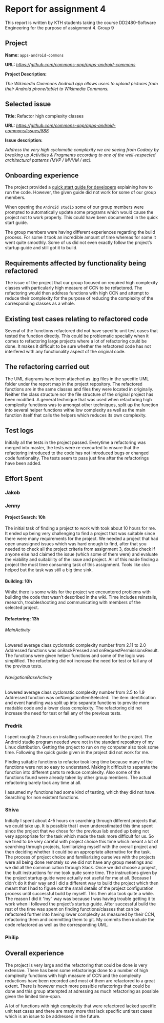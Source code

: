 # Report for assignment 4

This report is written by KTH students taking the course DD2480-Software Engineering for the purpose of assignment 4.
Group 9

## Project

**Name:**  `apps-android-commons`

**URL:**  *https://github.com/commons-app/apps-android-commons*

**Project Description:**

*The Wikimedia Commons Android app allows users to upload pictures from their Android phone/tablet to Wikimedia Commons.*

## Selected issue

**Title:** Refactor high complexity classes

**URL:** *https://github.com/commons-app/apps-android-commons/issues/888*

**Issue description:**

*Address the very high cyclomatic complexity we are seeing from Codacy by breaking up Activities & Fragments according to one of the well-respected architectural patterns (MVP / MVVM / etc).*

## Onboarding experience

The project provided a [quick start guide for developers](https://github.com/commons-app/apps-android-commons/wiki/Quick-start-guide-for-Developers) explaining how to run the code. However, the given guide did not work for some of our group members.

When opening the `Android studio`  some of our group members were prompted to automatically update some programs which would cause the project not to work properly. This could have been documented in the quick start guide.

The group members were having different experiences regarding the build process. For some it took an incredible amount of time whereas for some it went quite smoothly. Some of us did not even exactly follow the
project’s startup guide and still got it to build.

## Requirements affected by functionality being refactored

The issue of the project that our group focused on required high complexity classes with particularly high measure of CCN to be refactored. The refactoring would then address functions with high CCN and attempt to reduce their complexity for the purpose of reducing the complexity of the corresponding classes as a whole.

## Existing test cases relating to refactored code

Several of the functions refactored did not have specific unit test cases that tested the function directly. This could be problematic specially when it comes to refactoring large projects where a lot of refactoring could be done. It makes it difficult to be sure whether the refactored code has not interfered with any functionality aspect of the original code.

## The refactoring carried out

The UML diagrams have been attached as .jpg files in the specific UML folder under the report map in the project repository. The refactored functions are in the same classes and files they were located in originally. Neither the class structure nor the file structure of the original project has been modified.
A general technique that was used when refactoring high complexity functions was to amongst other techniques, split up the function into several helper functions withe low complexity as well as the main function itself that calls the helpers which reduces its own complexity.

## Test logs

Initially all the tests in the project passed. Everytime a refactoring was merged into master, the tests were re-execurted to ensure that the refactoring introduced to the code has not introduced bugs or changed code funtionality. The tests seem to pass just fine after the refactorings have been added.

## Effort Spent

### Jakob

### Jenny

#### Project Search: 10h
The initial task of finding a project to work with took about 10 hours for me. It ended up being very challenging to find a project that was suitable since there were many requirements for the project. We needed a project that had open unassigned issues which was hard enough to find, after that you needed to check all the project criteria from assignment 3, double check if anyone else had claimed the issue (which some of them were) and evaluate the viability and suitability of the issue and project. All of this made finding a project the most time consuming task of this assignment. Tools like cloc helped but the task was still a big time sink.

#### Building: 10h
Whilst there is some wikis for the project we encountered problems with building the code that wasn’t described in the wiki. Time includes reinstalls, research, troubleshooting and communicating with members of the selected project.

#### Refactoring: 13h
###### MainActivity
Lowered average class cyclomatic complexity number from 2.11 to 2.0
Addressed functions was onBackPressed and onRequestPermissionsResult. The functions were given helper functions and some of the logic was simplified. The refactoring did not increase the need for test or fail any of the previous tests.
###### NavigationBaseActivity
Lowered average class cyclomatic complexity number from 2.5 to 1.9
Addressed function was onNavigationItemSelected. The item identification and event handling was split up into separate functions to provide more readable code and a lower class complexity.  The refactoring did not increase the need for test or fail any of the previous tests.

### Fredrik

I spent roughly 2 hours on installing software needed for the project. The Android studio program needed were not in the standard repository of my Linux distribution. Getting the project to run on my computer also took some time. Following the quick guide given in the project did not work for me.

Finding suitable functions to refactor took long time because many of the functions were not so easy to understand. Making it difficult to separate the function into different parts to reduce complexity. Also some of the functions found were already taken by other group members. The actual refactoring barely took any time at all.

I assumed my functions had some kind of testing, which they did not have. Searching for non existent functions.

### Shiva

Initially I spent about 4-5 hours on searching through different projects that we could take up. It is possible that I even underestimated this time spent since the project that we chose for the previous lab ended up being not very appropriate for the task which made the task more difficult for us. So we tried to be very careful with project choice this time which meant a lot of searching through projects, familiarizing myself with the overall project and then deciding whether it could be an appropriate alternative for the task. The process of project choice and familiarizing ourselves with the projects were all being done remotely so we did not have any group meetings and we did all the communication through Slack. Once we did choose a project, the built instructions for me took quite some time. The instructions given by the project startup guide were actually not useful for me at all. Because I didn't do it their way and I did a different way to build the project which then meant that I had to figure out the small details of the project configuration process until successful build by myself. This then also took quite  a while. The reason I did it “my” way was because I was having trouble getting it to work when i followed the project’s startup guide. After successful build the rest of the time was spent on finding functions/classes that can be refactored further into having lower complexity as measured by their CCN, refactoring them and committing them to git. My commits then include the code refactored as well as the corresponding UML.

### Philip

## Overall experience

The project is very large and the refactoring that could be done is very extensive. There has been some refactorings done to a number of high complexity functions with high measure of CCN and the complexity reductions have been recorded and most of them are refactored to a great extent. There is however much more possible refactorings that could be done and this group attempted at adressing as much refactoring as possible given the limited time-span.

A lot of functions with high complexity that were refactored lacked specific unit test cases and there are many more that lack specific unti test cases which is an issue to be addressed in the future.
